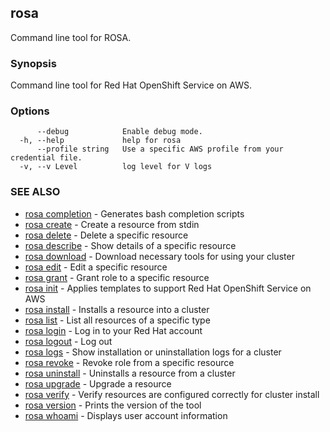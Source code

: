 ## rosa

Command line tool for ROSA.

### Synopsis

Command line tool for Red Hat OpenShift Service on AWS.

### Options

```
      --debug            Enable debug mode.
  -h, --help             help for rosa
      --profile string   Use a specific AWS profile from your credential file.
  -v, --v Level          log level for V logs
```

### SEE ALSO

* [rosa completion](rosa_completion.md)	 - Generates bash completion scripts
* [rosa create](rosa_create.md)	 - Create a resource from stdin
* [rosa delete](rosa_delete.md)	 - Delete a specific resource
* [rosa describe](rosa_describe.md)	 - Show details of a specific resource
* [rosa download](rosa_download.md)	 - Download necessary tools for using your cluster
* [rosa edit](rosa_edit.md)	 - Edit a specific resource
* [rosa grant](rosa_grant.md)	 - Grant role to a specific resource
* [rosa init](rosa_init.md)	 - Applies templates to support Red Hat OpenShift Service on AWS
* [rosa install](rosa_install.md)	 - Installs a resource into a cluster
* [rosa list](rosa_list.md)	 - List all resources of a specific type
* [rosa login](rosa_login.md)	 - Log in to your Red Hat account
* [rosa logout](rosa_logout.md)	 - Log out
* [rosa logs](rosa_logs.md)	 - Show installation or uninstallation logs for a cluster
* [rosa revoke](rosa_revoke.md)	 - Revoke role from a specific resource
* [rosa uninstall](rosa_uninstall.md)	 - Uninstalls a resource from a cluster
* [rosa upgrade](rosa_upgrade.md)	 - Upgrade a resource
* [rosa verify](rosa_verify.md)	 - Verify resources are configured correctly for cluster install
* [rosa version](rosa_version.md)	 - Prints the version of the tool
* [rosa whoami](rosa_whoami.md)	 - Displays user account information

